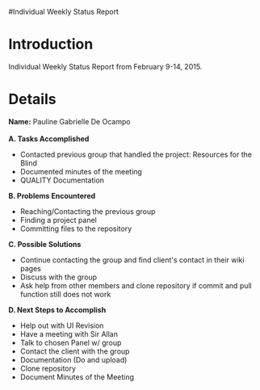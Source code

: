 #Individual Weekly Status Report

# Introduction #

Individual Weekly Status Report from February 9-14, 2015.


# Details #
**Name:** Pauline Gabrielle De Ocampo<br><br>
<b>A. Tasks Accomplished</b><br>
- Contacted previous group that handled the project: Resources for the Blind<br>
- Documented minutes of the meeting<br>
- QUALITY Documentation<br>

<b>B. Problems Encountered</b><br>
- Reaching/Contacting the previous group<br>
- Finding a project panel<br>
- Committing files to the repository<br>

<b>C. Possible Solutions</b><br>
- Continue contacting the group and find client's contact in their wiki pages<br>
- Discuss with the group<br>
- Ask help from other members and clone repository if commit and pull function still does not work<br>

<b>D. Next Steps to Accomplish</b><br>
- Help out with UI Revision<br>
- Have a meeting with Sir Allan<br>
- Talk to chosen Panel w/ group<br>
- Contact the client with the group<br>
- Documentation (Do and upload)<br>
- Clone repository<br>
- Document Minutes of the Meeting